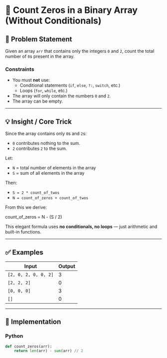 # 🧠 Count Zeros in a Binary Array (Without Conditionals)

## 📝 Problem Statement

Given an array `arr` that contains only the integers `0` and `2`, count the total number of `0`s present in the array.

### Constraints

- You must **not** use:
  - Conditional statements (`if`, `else`, `?:`, `switch`, etc.)
  - Loops (`for`, `while`, etc.)
- The array will only contain the numbers `0` and `2`.
- The array can be empty.

---

## 💡 Insight / Core Trick

Since the array contains only `0`s and `2`s:

- `0` contributes nothing to the sum.
- `2` contributes `2` to the sum.

Let:

- `N` = total number of elements in the array
- `S` = sum of all elements in the array

Then:

- `S = 2 * count_of_twos`
- `N = count_of_zeros + count_of_twos`

From this we derive:

count_of_zeros = N - (S / 2)


This elegant formula uses **no conditionals, no loops** — just arithmetic and built-in functions.

---

## ✅ Examples

| Input                   | Output |
|------------------------|--------|
| `[2, 0, 2, 0, 0, 2]`   | 3      |
| `[2, 2, 2]`            | 0      |
| `[0, 0, 0]`            | 3      |
| `[]`                   | 0      |

---

## 🚀 Implementation

### Python

```python
def count_zeros(arr):
    return len(arr) - sum(arr) // 2


